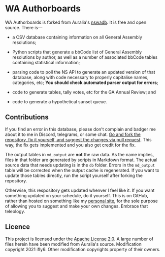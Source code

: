 # WA Authorboards #

WA Authorboards is forked from Auralia's [nswadb](https://github.com/auralia/nswadb). It is free and open source. There is—

* a CSV database containing information on all General Assembly resolutions;

* Python scripts that generate a bbCode list of General Assembly resolutions by author, as well as a number of associated bbCode tables containing statistical information;

* parsing code to poll the NS API to generate an updated version of that database, along with code necessary to properly capitalise names, categories, etc; **You should check automated parser output for errors**;

* code to generate tables, tally votes, etc for the GA Annual Review; and

* code to generate a hypothetical sunset queue.

## Contributions ##

If you find an error in this database, please don't complain and badger me about it to me in Discord, telegrams, or some chat. [Go and fork the repository, fix it yourself, and suggest the changes via pull request](https://docs.github.com/en/github/collaborating-with-issues-and-pull-requests/creating-a-pull-request-from-a-fork). This way, the fix gets implemented and you also get credit for the fix.

The output tables in `md_output` are **not** the raw data. As the name implies, files in that folder are generated by scripts in Markdown format. The actual source data that needs updating is in the `db` folder. Errors in the `md_output` table will be corrected when the output cache is regenerated. If you want to update those tables directly, run the script yourself after forking the repository.

Otherwise, this respository gets updated whenver I feel like it. If you want something updated on your schedule, do it yourself. This is on GitHub, rather than hosted on something like my [personal site](https://ifly6.no-ip.org), for the sole purpose of allowing you to suggest and make your own changes. Embrace that teleology. 

## Licence ##

This project is licensed under the [Apache License 2.0](http://www.apache.org/licenses/LICENSE-2.0). A large number of
files herein have been modified from Auralia's source. Modification copyright 2021 ifly6. Other modification copyrights property of their owners.
